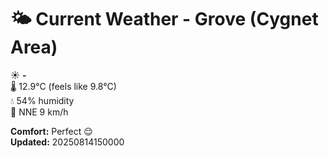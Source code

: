 # 🌤️ Current Weather - Grove (Cygnet Area)

☀️ **-**  
🌡️ 12.9°C (feels like 9.8°C)  
💧 54% humidity  
💨 NNE 9 km/h  

**Comfort:** Perfect 😌  
**Updated:** 20250814150000
